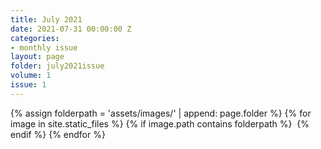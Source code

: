 ```yaml
---
title: July 2021
date: 2021-07-31 00:00:00 Z
categories:
- monthly issue
layout: page
folder: july2021issue
volume: 1
issue: 1
---
```


<html>
<link rel="stylesheet" href="/assets/monthly_issue.css">
{% assign folderpath = 'assets/images/' | append: page.folder %}
{% for image in site.static_files %}
{% if image.path contains folderpath %}
    <img src="{{ image.path }}" alt="">
{% endif %}
{% endfor %}

</html>